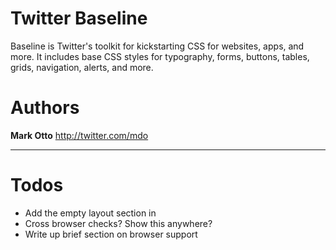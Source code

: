 # Twitter Baseline

Baseline is Twitter's toolkit for kickstarting CSS for websites, apps, and more. It includes base CSS styles for typography, forms, buttons, tables, grids, navigation, alerts, and more.

# Authors

**Mark Otto**
http://twitter.com/mdo

--------------------------------------------------

# Todos

* Add the empty layout section in
* Cross browser checks? Show this anywhere?
* Write up brief section on browser support